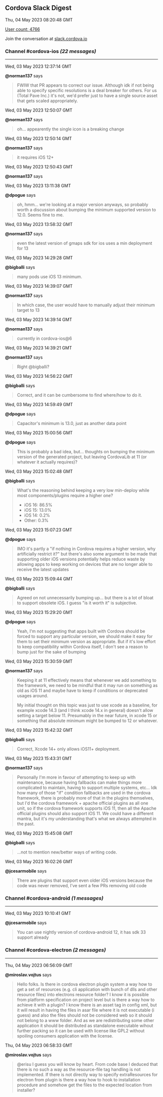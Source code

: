 ## Cordova Slack Digest
Thu, 04 May 2023 08:20:48 GMT

[User count: 4766](https://cordova.slack.com/)


Join the conversation at [slack.cordova.io](http://slack.cordova.io/)

### __Channel #cordova-ios__ _(22 messages)_
---

Wed, 03 May 2023 12:37:14 GMT

__@norman137__ says 
> FWIW that PR appears to correct our issue. Although idk if not being able to specify specific resolutions is a deal breaker for others. For us (Total Pave Inc.) it's not, we'd prefer just to have a single source asset that gets scaled appropriately.
> 

Wed, 03 May 2023 12:50:07 GMT

__@norman137__ says 
> oh... appearently the single icon is a breaking change
> 

Wed, 03 May 2023 12:50:14 GMT

__@norman137__ says 
> it requires iOS 12+
> 

Wed, 03 May 2023 12:50:43 GMT

__@norman137__ says 
> 
> 

Wed, 03 May 2023 13:11:38 GMT

__@dpogue__ says 
> oh, hmm... we're looking at a major version anyways, so probably worth a discussion about bumping the minimum supported version to 12.0. Seems fine to me.
> 

Wed, 03 May 2023 13:58:32 GMT

__@norman137__ says 
> even the latest version of gmaps sdk for ios uses a min deployment for 13
> 

Wed, 03 May 2023 14:29:28 GMT

__@bigballi__ says 
> many pods use iOS 13 minimum.
> 

Wed, 03 May 2023 14:39:07 GMT

__@norman137__ says 
> In which case, the user would have to manually adjust their minimum target to 13
> 

Wed, 03 May 2023 14:39:14 GMT

__@norman137__ says 
> currently in cordova-ios@6
> 

Wed, 03 May 2023 14:39:21 GMT

__@norman137__ says 
> Right @bigballi?
> 

Wed, 03 May 2023 14:56:22 GMT

__@bigballi__ says 
> Correct, and it can be cumbersome to find where/how to do it.
> 

Wed, 03 May 2023 14:59:49 GMT

__@dpogue__ says 
> Capacitor's minimum is 13.0, just as another data point
> 

Wed, 03 May 2023 15:00:56 GMT

__@dpogue__ says 
> This is probably a bad idea, but... thoughts on bumping the minimum version of the generated project, but leaving CordovaLib at 11 (or whatever it actually requires)?
> 

Wed, 03 May 2023 15:02:48 GMT

__@bigballi__ says 
> What's the reasoning behind keeping a very low min-deploy while most components/plugins require a higher one?
> - iOS 16: 86.5%
> - iOS 15: 13.0%
> - iOS 14: 0.2%
> - Other: 0.3%
> 
> 

Wed, 03 May 2023 15:07:23 GMT

__@dpogue__ says 
> IMO it's partly a "if nothing in Cordova requires a higher version, why artificially restrict it?" but there's also some argument to be made that supporting older iOS versions potentially helps reduce waste by allowing apps to keep working on devices that are no longer able to receive the latest updates
> 

Wed, 03 May 2023 15:09:44 GMT

__@bigballi__ says 
> Agreed on not unnecessarily bumping up... but there is a lot of bloat to support obsolete iOS. I guess "is it worth it" is subjective.
> 

Wed, 03 May 2023 15:29:20 GMT

__@dpogue__ says 
> Yeah, I'm not suggesting that apps built with Cordova should be forced to support any particular version, we should make it easy for them to set their minimum version as appropriate. But if it's low effort to keep compatibility within Cordova itself, I don't see a reason to bump just for the sake of bumping
> 

Wed, 03 May 2023 15:30:59 GMT

__@norman137__ says 
> Keeping it at 11 effectively means that whenever we add something to the framework, we need to be mindful that it may run on something as old as iOS 11 and maybe have to keep if conditions or deprecated usages around.
> 
> My initial thought on this topic was just to use xcode as a baseline, for example xcode 14.3 (and I think xcode 14.x in general) doesn't allow setting a target below 11. Presumably in the near future, in xcode 15 or something that absolute minimum might be bumped to 12 or whatever.
> 

Wed, 03 May 2023 15:42:32 GMT

__@bigballi__ says 
> Correct, Xcode 14+ only allows iOS11+ deployment.
> 

Wed, 03 May 2023 15:43:31 GMT

__@norman137__ says 
> Personally I'm more in favour of attempting to keep up with maintenance, because having fallbacks can make things more complicated to maintain, having to support multiple systems, etc... Idk how many of those "if" condition fallbacks are used in the cordova framework, there is probably more of that in the plugins themselves, but I'd the cordova framework + apache official plugins as all one unit, so if the cordova framework supports iOS 11, then all the Apache official plugins should also support iOS 11. We could have a different mantra, but it's my understanding that's what we always attempted in the past.
> 

Wed, 03 May 2023 15:45:08 GMT

__@bigballi__ says 
> ...not to mention new/better ways of writing code.
> 

Wed, 03 May 2023 16:02:26 GMT

__@jcesarmobile__ says 
> There are plugins that support even older iOS versions because the code was never removed, I’ve sent a few PRs removing old code
> 

### __Channel #cordova-android__ _(1 messages)_
---

Wed, 03 May 2023 10:10:41 GMT

__@jcesarmobile__ says 
> You can use nightly version of cordova-android 12, it has sdk 33 support already 
> 

### __Channel #cordova-electron__ _(2 messages)_
---

Thu, 04 May 2023 06:56:09 GMT

__@miroslav.vojtus__ says 
> Hello folks. Is there in cordova electron plugin system a way how to get a set of resources (e.g. cli application with bunch of dlls and other resource files) into electrons resource folder? I know it is possible from platform specification on project level but is there a way how to achieve it with a plugin? I know there is an asset tag in config xml, but it will result in having the files in asar file where it is not executable (i guess) and also the files should not be considered web so it should not belong to a www folder. And as we are redistributing some other application it should be distributed as standalone executable wihout further packing so it can be used with license like GPL2 without spoiling consumers application with the license.
> 

Thu, 04 May 2023 06:58:33 GMT

__@miroslav.vojtus__ says 
> @erisu I guess you will know by heart. From code base I deduced that there is no such a way as the resource-file tag handling is not implemented. If there is not directly way to specify extraResources for electron from plugin is there a way how to hook to installation procedure and somehow get the files to the expected location from installer?
> 
